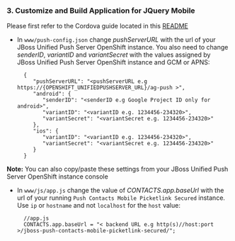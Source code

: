 ### 3. Customize and Build Application for JQuery Mobile

Please first refer to the Cordova guide located in this [README](../README.md)

* In `www/push-config.json` change _pushServerURL_ with the url of your JBoss Unified Push Server OpenShift instance. You also need to change _senderID_, _variantID_ and _variantSecret_ with the values assigned by JBoss Unified Push Server OpenShift instance and GCM or APNS:


        {
           "pushServerURL": "<pushServerURL e.g https://{OPENSHIFT_UNIFIEDPUSHSERVER_URL}/ag-push >",
           "android": {
              "senderID": "<senderID e.g Google Project ID only for android>",
              "variantID": "<variantID e.g. 1234456-234320>",
              "variantSecret": "<variantSecret e.g. 1234456-234320>"
           },
           "ios": {
              "variantID": "<variantID e.g. 1234456-234320>",
              "variantSecret": "<variantSecret e.g. 1234456-234320>"
           }
        }


**Note:** You can also copy/paste these settings from your JBoss Unified Push Server OpenShift instance console

* In `www/js/app.js` change the value of _CONTACTS.app.baseUrl_ with the url of your running `Push Contacts Mobile Picketlink Secured` instance. Use `ip` or `hostname` and not `localhost` for the `host` value:


        //app.js
        CONTACTS.app.baseUrl = "< backend URL e.g http(s)//host:port >/jboss-push-contacts-mobile-picketlink-secured/";

